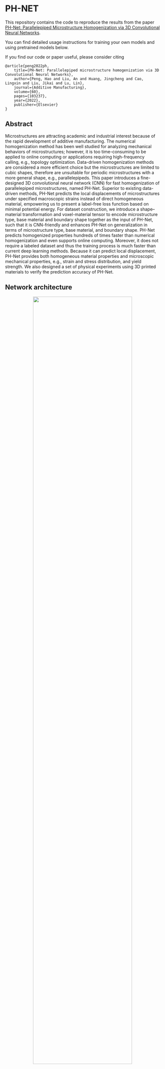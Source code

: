 # PH-NET
This repository contains the code to reproduce the results from the paper
[PH-Net: Parallelepiped Microstructure Homogenization via 3D Convolutional Neural Networks](https://doi.org/10.1016/j.addma.2022.103237).

You can find detailed usage instructions for training your own models and using pretrained models below.

If you find our code or paper useful, please consider citing

    @article{peng2022ph,
        title={PH-Net: Parallelepiped microstructure homogenization via 3D Convolutional Neural Networks},
        author={Peng, Hao and Liu, An and Huang, Jingcheng and Cao, Lingxin and Liu, Jikai and Lu, Lin},
        journal={Additive Manufacturing},
        volume={60},
        pages={103237},
        year={2022},
        publisher={Elsevier}
    }

## Abstract
Microstructures are attracting academic and industrial interest because of the rapid development of additive manufacturing. The numerical homogenization method has been well studied for analyzing mechanical behaviors of microstructures; however, it is too time-consuming to be applied to online computing or applications requiring high-frequency calling, e.g., topology optimization. Data-driven homogenization methods are considered a more efficient choice but the microstructures are limited to cubic shapes, therefore are unsuitable for periodic microstructures with a more general shape, e.g., parallelepipeds. This paper introduces a fine-designed 3D convolutional neural network (CNN) for fast homogenization of parallelepiped microstructures, named PH-Net. Superior to existing data-driven methods, PH-Net predicts the local displacements of microstructures under specified macroscopic strains instead of direct homogeneous material, empowering us to present a label-free loss function based on minimal potential energy. For dataset construction, we introduce a shape–material transformation and voxel-material tensor to encode microstructure type, base material and boundary shape together as the input of PH-Net, such that it is CNN-friendly and enhances PH-Net on generalization in terms of microstructure type, base material, and boundary shape. PH-Net predicts homogenized properties hundreds of times faster than numerical homogenization and even supports online computing. Moreover, it does not require a labeled dataset and thus the training process is much faster than current deep learning methods. Because it can predict local displacement, PH-Net provides both homogeneous material properties and microscopic mechanical properties, e.g., strain and stress distribution, and yield strength. We also designed a set of physical experiments using 3D printed materials to verify the prediction accuracy of PH-Net.


## Network architecture
<div align=center> 
    <img src="fig/net.jpg" width = 80%/> 
</div>

+ (a) the pre-processing to encode microstructure, base material and boundary shape into a material-voxel tensor as input.

+ (b) predicting microscope displacements and then homogenized material properties through a convolutional neural network.
+ (c) a post-processing step to recover the homogeneous material of parallelepiped microstructure.


<!-- ## Results
<div align=center> 
    <img src="fig/res.jpg" width = 80%/> 
</div>
<!-- <figure class="half"> 
    <img src="fig/res1.jpg">
    <img src="fig/res2.jpg">
</figure> --> 
<!-- Three parallelepiped TPMS-TG microstructures with the same volume fraction (10%) but different shape parameters (left column). From top to bottom,their shape parameters are (75◦,75◦,75◦,1,1,1),(90◦,90◦,90◦,1,1,2),(75◦,75◦,75◦,1,1,2),respectively. The second and third columns are the plots of predicted Young’s modulus given by numerical homogenization (middle) and PH-Net (right).

More results can be found in the paper. -->


## Usage
When you have installed all dependencies and obtained the preprocessed data, you are ready to run our pretrained models and train new models from scratch.

### Installation
You have to make sure that you have all dependencies in place.
The simplest way to do so, is to use [anaconda](https://www.anaconda.com/). 

You can create an anaconda environment called `ph_net` using
```shell
conda env create -f environment.yaml
conda activate ph_net
```

### Data generation
To start with, we require a fundamental microstructure model that can be represented using voxels. Once we have this, we can generate models of various affine transformations as training data, using the voxel-based representation. Additionally, we need to define the essential properties of these models, including the Young's modulus $E$ and the Poisson's ratio $v$. It is also necessary to calculate the elastic tensor $C^b$, stiffness matrix $K$, and force traction $f$ of the model, which will be used as inputs for the network.

<!-- First, we need to give a basic microstructure model, expressed in voxels. Then, based on the basic model of voxel expression, models of different affine transformations are generated as training data. In addition, we need to define  the basic information of these models, such as Young’s modulus $E$ and Poisson’s ratio $v$. And we also need to calculate the elastic tensor $C^b$, stiffness matrix 𝐾 and force traction $f$ of the model. This will be fed into the network as preliminaries. -->

To this end, simply run
```sh
$ sh generate.sh
```
The content of this script is
```sh
CUDA_VISIBLE_DEVICES=0 python generate.py configs/tg.yaml
```
It's important to highlight the usage of `configs/tg.yaml` in the configuration of the entire project. Within this file, the `dataset` section is particularly crucial as it's responsible for configuring the data generation process.

<!-- It is worth noting `configs/PSL.yaml` that this is the yaml file used to configure the entire project, `dataset` section is used to configure data generation. -->
<!-- This script should generate the data automatically into the `dataset` folder. -->
```yaml
dataset:
  out_dir: dataset/tg
  train_ratio: 0.8
  shuffle: true
  material:
    youngs_modulus_hard: 1
    youngs_modulus_soft: 1e-6
    poisson_ratio: 0.3
  voxel:
    dir: dataset/voxel/tg
    resolution: 36
    size: 40
  shape:
    sample_per_voxel: 1500
    scale_min: 1
    scale_max: 2
    angle_min: 75
    angle_max: 90
```
The `material` section is where the Young's modulus(`youngs_modulus_hard` and `youngs_modulus_soft`) and Poisson's ratio(`poisson_ratio`) are defined. Within the `voxel` section, `dir` corresponds to the directory where the basic microstructure voxel file is stored. `resolution` defines the resolution of the voxel, and `size` specifies the number of basic microstructures available.

In the `shape` section, `sample_per_voxel` indicates the number of parallelepiped microstructures that are generated based on each base cube microstructure. The parameters `scale_min` and `scale_max` define the magnitude scale range, while `angle_min` and `angle_max` represent the range of angles between the coordinate axes.
<!-- 
In `material`, Young's modulus and Poisson's ratio are defined .
In `voxel`, `dir` represents the location where the basic microstructure voxel file is stored, `resolution` represents the resolution of the voxel, and `size` represents how many basic microstructure there are.
In `shape`, `sample_per_voxel` represents how many parallelepiped microstructures are generated based on each base cube microstructure. `scale_min, scale_max` and `angle_min, angle_max` represent the magnitude scale range and the angle range between the coordinate axes respectively. -->

### Training

To train a new network from scratch, run
```shell
$ sh train.sh
```
The content of `train.sh` is
```bash
CUDA_VISIBLE_DEVICES=0,1,2,3 python train_dp.py configs/tg.yaml --world_size=4
```
In `configs/tg.yaml`, `train` section is used to configure PH-Net training.

```yaml
train:
  batch_size: 8
  out_dir: out/tg
  learning_rate: 5e-4
  epoch: 20
  eval_interval: 100
  pre_train: 'model.pt'
```

### Prediction
By passing a set of input data to the net , you can obtain the microscopic displacement directly with a size of $$(18*n*n*n)$$. The elasticity tensor can be solved using the 
```python
C_homo=homo_net.homogenized(voxel,output,ke,X0)
``` 
method within the `network_homogenization` class. This method takes the input voxel, microscopic displacement (output), stiffness matrix(ke), and macroscopic strain(X0) as inputs to homogenize the elastic tensor, resulting in a tensor with dimensions of $$(36*36)$$.

<!-- Using `output = net(input)`, you can directly obtain the microscopic displacement of a set of input data $(18*n*n*n)$. The elasticity tensor is solved using `C_homo=homo_net.homogenized(voxel,output,ke,X0)` in class `network_homogenization`. Input voxel, microscopic displacement (output), stiffness matrix, macroscopic strain, can be solved to homogenize the elastic tensor$(36*36)$.  -->


## Example

We have provided a basic dataset that utilizes a triply periodic minimal surface known as the Tubular Gyroid (TG-TPMS) as the basic microstructure. This dataset consists of 40 uniformly sampled volume fractions ranging $[0.02, 0.33]$. For each volume fraction, we have selected 1500 distinct boundary shapes within a range of shape parameters. The magnitude scale range is set to $[1,2]$, while the angle range is $[75^\circ, 90^\circ]$, resulting in a total of 60k samples.The elasticity parameters for this dataset are set to $E_h = 1$, $v = 0.3$, and $E_s = 1\times10^{-6}$.


The following image shows the dataset we have provided, consisting of a total of 40 models.
<!-- We also provide a basic dataset. In this dataset, we choose a triply periodic minimal surface called Tubular Gyroid (TG-TPMS) as the basic microstructure with 40 uniform samples in the volume fraction $[2\%,33\%]$. 
We select 1500 distinct boundary shapes for each volume fraction sample in range of shape parameters.the magnitude scale range is $[1,2]$ and the angle range is $[75 ^\circ, 90^\circ]$, hence we have 60k samples in total. 
The other parameters are: $E_h = 1$,$v = 0.3$ and $E_s = 1×10^{−6}$. -->


<div align=center> 
    <img src="fig/model.jpg" width = 80%/> 
</div>

The overall configuration file is:
```yml
# configs/tg.yaml
dataset:
  out_dir: dataset/tg
  train_ratio: 0.8
  shuffle: true
  material:
    youngs_modulus_hard: 1
    youngs_modulus_soft: 1e-6
    poisson_ratio: 0.3
  voxel:
    dir: dataset/voxel/tg
    resolution: 36
    size: 40
  shape:
    sample_per_voxel: 1500
    scale_min: 1
    scale_max: 2
    angle_min: 75
    angle_max: 90
train:
  batch_size: 8
  out_dir: out/tg
  learning_rate: 5e-4
  epoch: 100
  eval_interval: 100
  pre_train: 'model.pt'
```
Change the content in `generate.sh` to
```bash 
CUDA_VISIBLE_DEVICES=0 python generate.py configs/tg.yaml
```
Change the content in `train.sh` to
```bash
CUDA_VISIBLE_DEVICES=0,1,2,3 python train_dp.py configs/tg.yaml --world_size=4
```
## License
<a rel="license" href="http://creativecommons.org/licenses/by-nc-nd/3.0/"><img alt="Creative Commons License" style="border-width:0" src="https://i.creativecommons.org/l/by-nc-nd/3.0/88x31.png" /></a><br />This work is licensed under a <a rel="license" href="LICENSE">Creative Commons Attribution-NonCommercial-NoDerivs 3.0 Unported License</a>.
<!-- <a rel="license" href="http://creativecommons.org/licenses/by-nc-nd/3.0/"><img alt="Creative Commons License" style="border-width:0" src="https://i.creativecommons.org/l/by-nc-nd/3.0/88x31.png" /></a>
This project is licensed under the [Creative Commons Attribution-NonCommercial (CC BY-NC) 4.0 International License](https://creativecommons.org/licenses/by-nc/4.0/deed.zh). This means that you are free to use, copy, distribute, and transmit the project for non-commercial purposes. -->